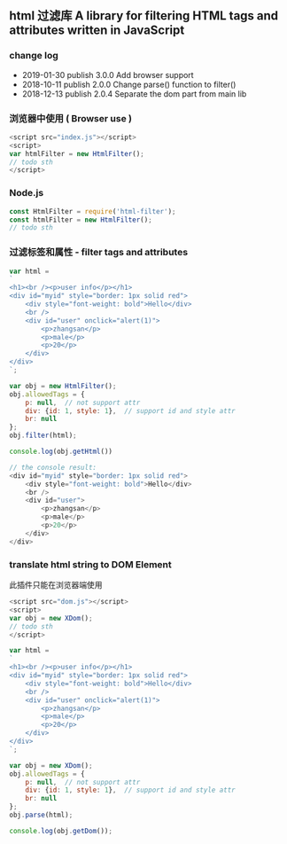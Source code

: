 ## html 过滤库 A library for filtering HTML tags and attributes written in JavaScript

### change log

+ 2019-01-30 publish 3.0.0 Add browser support
+ 2018-10-11 publish 2.0.0 Change parse() function to filter()
+ 2018-12-13 publish 2.0.4 Separate the dom part from main lib

### 浏览器中使用 ( Browser use )

```javascript
<script src="index.js"></script>
<script>
var htmlFilter = new HtmlFilter();
// todo sth
</script>
```

### Node.js

```javascript
const HtmlFilter = require('html-filter');
const htmlFilter = new HtmlFilter();
// todo sth
```

### 过滤标签和属性 - filter tags and attributes

```javascript
var html =
`
<h1><br /><p>user info</p></h1>
<div id="myid" style="border: 1px solid red">
    <div style="font-weight: bold">Hello</div>
    <br />
    <div id="user" onclick="alert(1)">
        <p>zhangsan</p>
        <p>male</p>
        <p>20</p>
    </div>
</div>
`;

var obj = new HtmlFilter();
obj.allowedTags = {
    p: null,  // not support attr
    div: {id: 1, style: 1},  // support id and style attr
    br: null
};
obj.filter(html);

console.log(obj.getHtml())

// the console result:
<div id="myid" style="border: 1px solid red">
    <div style="font-weight: bold">Hello</div>
    <br />
    <div id="user">
        <p>zhangsan</p>
        <p>male</p>
        <p>20</p>
    </div>
</div>
```


### translate html string to DOM Element

此插件只能在浏览器端使用

```javascript
<script src="dom.js"></script>
<script>
var obj = new XDom();
// todo sth
</script>
```

```javascript
var html =
`
<h1><br /><p>user info</p></h1>
<div id="myid" style="border: 1px solid red">
    <div style="font-weight: bold">Hello</div>
    <br />
    <div id="user" onclick="alert(1)">
        <p>zhangsan</p>
        <p>male</p>
        <p>20</p>
    </div>
</div>
`;

var obj = new XDom();
obj.allowedTags = {
    p: null,  // not support attr
    div: {id: 1, style: 1},  // support id and style attr
    br: null
};
obj.parse(html);

console.log(obj.getDom());
```